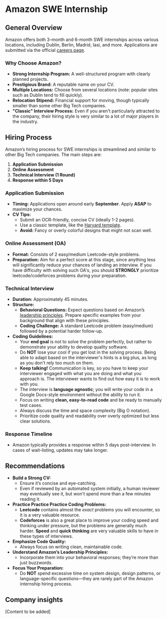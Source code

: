 # Amazon SWE Internship 
 
 ## General Overview
 
 Amazon offers both 3-month and 6-month SWE internships across various locations, including Dublin, Berlin, Madrid, Iasi, and more. Applications are submitted via the official [careers page](https://www.amazon.jobs/en/).
 
 ### Why Choose Amazon?
 - **Strong Internship Program:** A well-structured program with clearly planned projects.
 - **Prestigious Brand:** A reputable name on your CV.
 - **Multiple Locations:** Choose from several locations (note: popular sites such as Dublin tend to fill quickly).
 - **Relocation Stipend:** Financial support for moving, though typically smaller than some other Big Tech companies.
 - **"Classic" Interview Process:** Even if you aren't particularly attracted to the company, their hiring style is very similar to a lot of major players in the industry.
 
 ## Hiring Process
 
 Amazon’s hiring process for SWE internships is streamlined and similar to other Big Tech companies. The main steps are:
 
 1. **Application Submission**
 2. **Online Assessment**
 3. **Technical Interview (1 Round)**
 4. **Response within 5 Days**
 
 ### Application Submission
 - **Timing:** Applications open around early **September**. Apply **ASAP** to maximize your chances.
 - **CV Tips:**  
   - Submit an OCR-friendly, concise CV (ideally 1-2 pages).  
   - Use a classic template, like the [Harvard template](https://careerservices.fas.harvard.edu/resources/bullet-point-resume-template/).  
   - **Avoid:** Fancy or overly colorful designs that might not scan well.
 
 ### Online Assessment (OA)
 - **Format:** Consists of 2 easy/medium Leetcode-style problems.
 - **Preparation:** Aim for a perfect score at this stage, since anything less will significantly reduce your chances of landing an interview. If you have difficulty with solving such OA's, you should **STRONGLY** prioritize leetcode/codeforces problems during your preparation. 
 
 ### Technical Interview
 - **Duration:** Approximately 45 minutes.
 - **Structure:**  
   - **Behavioral Questions:** Expect questions based on Amazon’s [leadership principles](https://www.amazon.jobs/content/en/our-workplace/leadership-principles). Prepare specific examples from your background that align with these principles.  
   - **Coding Challenge:** A standard Leetcode problem (easy/medium) followed by a potential harder follow-up.  
 - **Coding Guidelines:**  
   - Your **end goal** is not to solve the problem perfectly, but rather to demonstrate your ability to develop quality software. 
   - Do **NOT** lose your cool if you get lost in the solving process. Being able to adapt based on the interviewer's hints is a big plus, as long as you don't rely too much on them.
   - **Keep talking!** Communication is key, so you have to keep your interviewer engaged with what you are doing and what you approach is. The interviewer wants to find out how easy it is to work with you.
   - The interview is **language agnostic**; you will write your code in a Google Docs-style environment without the ability to run it.  
   - Focus on writing **clean, easy-to-read code** and be ready to manually test cases.  
   - Always discuss the time and space complexity (Big O notation).  
   - Prioritize code quality and readability over overly optimized but less clear solutions.
 
 ### Response Timeline
 - Amazon typically provides a response within 5 days post-interview. In cases of wait-listing, updates may take longer.
 
 ## Recommendations
 
 - **Build a Strong CV:**  
   - Ensure it’s concise and eye-catching.  
   - Even if reviewed by an automated system initially, a human reviewer may eventually see it, but won't spend more than a few minutes reading it.
 - **Practice Practice Practice Coding Problems:**  
   - **Leetcode** contains almost the *exact* problems you will encounter, so it is a very valuable resource.
   - **Codeforces** is also a great place to improve your coding speed and thinking under pressure, but the problems are generally much harder. **Speed** and **quick thinking** are very valuable skills to have in these types of interviews.
 - **Emphasize Code Quality:**  
   - Always focus on writing clean, maintainable code.
 - **Understand Amazon’s Leadership Principles:**  
   - Incorporate them into your behavioral responses; they’re more than just buzzwords.
 - **Focus Your Preparation:**  
   - Do **NOT** spend excessive time on system design, design patterns, or language-specific questions—they are rarely part of the Amazon internship hiring process.
 
 ## Company insights
 
 [Content to be added]